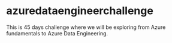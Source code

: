 # azuredataengineerchallenge
This is 45 days challenge where we will be exploring from Azure fundamentals to Azure Data Engineering.
